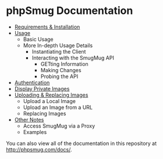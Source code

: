 # phpSmug Documentation

- [Requirements & Installation](installation.md)
- [Usage](usage.md)
  - Basic Usage
  - More In-depth Usage Details
    - Instantiating the Client
    - Interacting with the SmugMug API
      - GETting Information
      - Making Changes
      - Probing the API
- [Authentication](authentication.md)
- [Display Private Images](private-images.md)
- [Uploading & Replacing Images](uploading.md)
  - Upload a Local Image
  - Upload an Image from a URL
  - Replacing Images
- [Other Notes](other.md)
  - Access SmugMug via a Proxy
  - Examples

You can also view all of the documentation in this repository at http://phpsmug.com/docs/.
